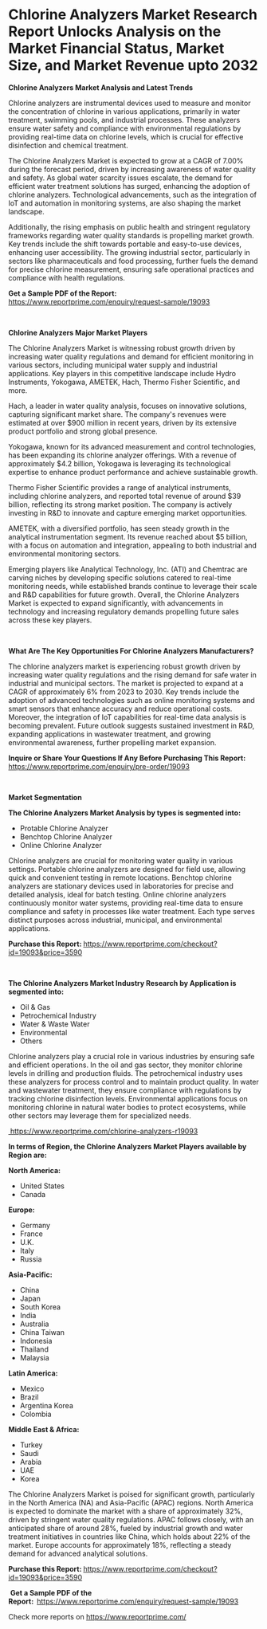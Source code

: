 <p><h1>Chlorine Analyzers Market Research Report Unlocks Analysis on the Market Financial Status, Market Size, and Market Revenue upto 2032</h1></p><p><strong>Chlorine Analyzers Market Analysis and Latest Trends</strong></p>
<p><p>Chlorine analyzers are instrumental devices used to measure and monitor the concentration of chlorine in various applications, primarily in water treatment, swimming pools, and industrial processes. These analyzers ensure water safety and compliance with environmental regulations by providing real-time data on chlorine levels, which is crucial for effective disinfection and chemical treatment.</p><p>The Chlorine Analyzers Market is expected to grow at a CAGR of 7.00% during the forecast period, driven by increasing awareness of water quality and safety. As global water scarcity issues escalate, the demand for efficient water treatment solutions has surged, enhancing the adoption of chlorine analyzers. Technological advancements, such as the integration of IoT and automation in monitoring systems, are also shaping the market landscape.</p><p>Additionally, the rising emphasis on public health and stringent regulatory frameworks regarding water quality standards is propelling market growth. Key trends include the shift towards portable and easy-to-use devices, enhancing user accessibility. The growing industrial sector, particularly in sectors like pharmaceuticals and food processing, further fuels the demand for precise chlorine measurement, ensuring safe operational practices and compliance with health regulations.</p></p>
<p><strong>Get a Sample PDF of the Report:&nbsp;</strong> <a href="https://www.reportprime.com/enquiry/request-sample/19093?utm_campaign=3526&utm_medium=2&utm_source=Github&utm_content=ia&utm_term=19032025&utm_id=chlorine-analyzers">https://www.reportprime.com/enquiry/request-sample/19093</a></p>
<p>&nbsp;</p>
<p><strong>Chlorine Analyzers Major Market Players</strong></p>
<p><p>The Chlorine Analyzers Market is witnessing robust growth driven by increasing water quality regulations and demand for efficient monitoring in various sectors, including municipal water supply and industrial applications. Key players in this competitive landscape include Hydro Instruments, Yokogawa, AMETEK, Hach, Thermo Fisher Scientific, and more.</p><p>Hach, a leader in water quality analysis, focuses on innovative solutions, capturing significant market share. The company's revenues were estimated at over $900 million in recent years, driven by its extensive product portfolio and strong global presence.</p><p>Yokogawa, known for its advanced measurement and control technologies, has been expanding its chlorine analyzer offerings. With a revenue of approximately $4.2 billion, Yokogawa is leveraging its technological expertise to enhance product performance and achieve sustainable growth.</p><p>Thermo Fisher Scientific provides a range of analytical instruments, including chlorine analyzers, and reported total revenue of around $39 billion, reflecting its strong market position. The company is actively investing in R&D to innovate and capture emerging market opportunities.</p><p>AMETEK, with a diversified portfolio, has seen steady growth in the analytical instrumentation segment. Its revenue reached about $5 billion, with a focus on automation and integration, appealing to both industrial and environmental monitoring sectors.</p><p>Emerging players like Analytical Technology, Inc. (ATI) and Chemtrac are carving niches by developing specific solutions catered to real-time monitoring needs, while established brands continue to leverage their scale and R&D capabilities for future growth. Overall, the Chlorine Analyzers Market is expected to expand significantly, with advancements in technology and increasing regulatory demands propelling future sales across these key players.</p></p>
<p>&nbsp;</p>
<p><strong>What Are The Key Opportunities For Chlorine Analyzers Manufacturers?</strong></p>
<p><p>The chlorine analyzers market is experiencing robust growth driven by increasing water quality regulations and the rising demand for safe water in industrial and municipal sectors. The market is projected to expand at a CAGR of approximately 6% from 2023 to 2030. Key trends include the adoption of advanced technologies such as online monitoring systems and smart sensors that enhance accuracy and reduce operational costs. Moreover, the integration of IoT capabilities for real-time data analysis is becoming prevalent. Future outlook suggests sustained investment in R&D, expanding applications in wastewater treatment, and growing environmental awareness, further propelling market expansion.</p></p>
<p><strong>Inquire or Share Your Questions If Any Before Purchasing This Report:</strong> <a href="https://www.reportprime.com/enquiry/pre-order/19093?utm_campaign=3526&utm_medium=2&utm_source=Github&utm_content=ia&utm_term=19032025&utm_id=chlorine-analyzers">https://www.reportprime.com/enquiry/pre-order/19093</a></p>
<p>&nbsp;</p>
<p><strong>Market Segmentation</strong></p>
<p><strong>The Chlorine Analyzers Market Analysis by types is segmented into:</strong></p>
<p><ul><li>Protable Chlorine Analyzer</li><li>Benchtop Chlorine Analyzer</li><li>Online Chlorine Analyzer</li></ul></p>
<p><p>Chlorine analyzers are crucial for monitoring water quality in various settings. Portable chlorine analyzers are designed for field use, allowing quick and convenient testing in remote locations. Benchtop chlorine analyzers are stationary devices used in laboratories for precise and detailed analysis, ideal for batch testing. Online chlorine analyzers continuously monitor water systems, providing real-time data to ensure compliance and safety in processes like water treatment. Each type serves distinct purposes across industrial, municipal, and environmental applications.</p></p>
<p><strong>Purchase this Report:&nbsp;</strong><a href="https://www.reportprime.com/checkout?id=19093&price=3590&utm_campaign=3526&utm_medium=2&utm_source=Github&utm_content=ia&utm_term=19032025&utm_id=chlorine-analyzers">https://www.reportprime.com/checkout?id=19093&price=3590</a></p>
<p>&nbsp;</p>
<p><strong>The Chlorine Analyzers Market Industry Research by Application is segmented into:</strong></p>
<p><ul><li>Oil & Gas</li><li>Petrochemical Industry</li><li>Water & Waste Water</li><li>Environmental</li><li>Others</li></ul></p>
<p><p>Chlorine analyzers play a crucial role in various industries by ensuring safe and efficient operations. In the oil and gas sector, they monitor chlorine levels in drilling and production fluids. The petrochemical industry uses these analyzers for process control and to maintain product quality. In water and wastewater treatment, they ensure compliance with regulations by tracking chlorine disinfection levels. Environmental applications focus on monitoring chlorine in natural water bodies to protect ecosystems, while other sectors may leverage them for specialized needs.</p></p>
<p><a href="https://www.reportprime.com/chlorine-analyzers-r19093?utm_campaign=3526&utm_medium=2&utm_source=Github&utm_content=ia&utm_term=19032025&utm_id=chlorine-analyzers">&nbsp;https://www.reportprime.com/chlorine-analyzers-r19093</a></p>
<p><strong>In terms of Region, the Chlorine Analyzers Market Players available by Region are:</strong></p>
<p>
    <p> <strong> North America: </strong>
        <ul>
            <li>United States</li>
            <li>Canada</li>
        </ul>
        </p> 
    <p> <strong> Europe: </strong>
        <ul>
            <li>Germany</li>
            <li>France</li>
            <li>U.K.</li>
            <li>Italy</li>
            <li>Russia</li>
        </ul>
        </p> 
    <p> <strong> Asia-Pacific: </strong>
        <ul>
            <li>China</li>
            <li>Japan</li>
            <li>South Korea</li>
            <li>India</li>
            <li>Australia</li>
            <li>China Taiwan</li>
            <li>Indonesia</li>
            <li>Thailand</li>
            <li>Malaysia</li>
        </ul>
        </p> 
    <p> <strong> Latin America: </strong>
        <ul>
            <li>Mexico</li>
            <li>Brazil</li>
            <li>Argentina Korea</li>
            <li>Colombia</li>
        </ul>
        </p> 
    <p> <strong> Middle East & Africa: </strong>
        <ul>
            <li>Turkey</li>
            <li>Saudi</li>
            <li>Arabia</li>
            <li>UAE</li>
            <li>Korea</li>
        </ul>
    </p>
    </p>
<p><p>The Chlorine Analyzers Market is poised for significant growth, particularly in the North America (NA) and Asia-Pacific (APAC) regions. North America is expected to dominate the market with a share of approximately 32%, driven by stringent water quality regulations. APAC follows closely, with an anticipated share of around 28%, fueled by industrial growth and water treatment initiatives in countries like China, which holds about 22% of the market. Europe accounts for approximately 18%, reflecting a steady demand for advanced analytical solutions.</p></p>
<p><strong>Purchase this Report: </strong><a href="https://www.reportprime.com/checkout?id=19093&price=3590&utm_campaign=3526&utm_medium=2&utm_source=Github&utm_content=ia&utm_term=19032025&utm_id=chlorine-analyzers">https://www.reportprime.com/checkout?id=19093&price=3590</a></p>
<p>&nbsp;<strong>Get a Sample PDF of the Report:&nbsp;&nbsp;</strong><a href="https://www.reportprime.com/enquiry/request-sample/19093?utm_campaign=3526&utm_medium=2&utm_source=Github&utm_content=ia&utm_term=19032025&utm_id=chlorine-analyzers">https://www.reportprime.com/enquiry/request-sample/19093</a></p>
<p><strong></strong></p>
<p>Check more reports on <a href="https://www.reportprime.com/?utm_campaign=3526&utm_medium=2&utm_source=Github&utm_content=ia&utm_term=19032025&utm_id=chlorine-analyzers">https://www.reportprime.com/</a></p>